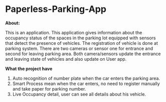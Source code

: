 # Paperless-Parking-App
**About:**

This is an application. This application gives information about the occupancy status of the spaces in the parking lot equipped with sensors that detect the presence of vehicles. The registration of vehicle is done at parking system. There are two cameras or sensor one for entrance and second for leaving parking area. Both camera/sensors update the   entrance and leaving state of vehicles and also update on User app.

**What the project have**

1.	Auto recognition of number plate when the car enters the parking area. 
2.	Smart Process mean when the car enters, no need to register manually and take paper for parking number.
3.	Live Occupancy detail, user can see all details about his vehicle.

